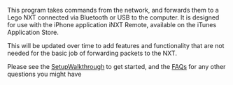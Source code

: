 This program takes commands from the network, and forwards them to a Lego NXT connected via Bluetooth or USB to the computer.  It is designed for use with the iPhone application iNXT Remote, available on the iTunes Application Store.

This will be updated over time to add features and functionality that are not needed for the basic job of forwarding packets to the NXT.

Please see the [SetupWalkthrough](SetupWalkthrough.md) to get started, and the [FAQs](FAQs.md) for any other questions you might have